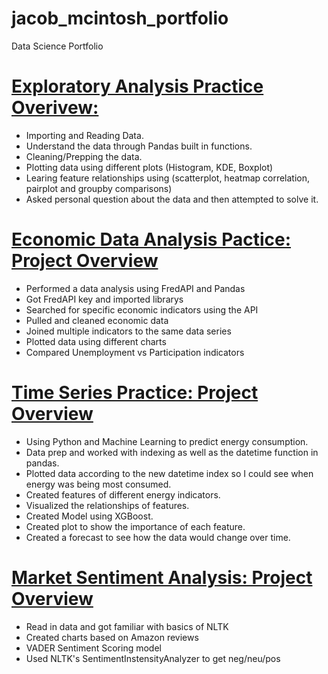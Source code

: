 # jacob_mcintosh_portfolio
Data Science Portfolio

# [Exploratory Analysis Practice Overivew:](https://github.com/jmcint21/exploratory-analysis-practice)
* Importing and Reading Data.
* Understand the data through Pandas built in functions.
* Cleaning/Prepping the data.
* Plotting data using different plots (Histogram, KDE, Boxplot)
* Learing feature relationships using (scatterplot, heatmap correlation, pairplot and groupby comparisons)
* Asked personal question about the data and then attempted to solve it.

# [Economic Data Analysis Pactice: Project Overview](https://github.com/jmcint21/economic-data-analysis)
* Performed a data analysis using FredAPI and Pandas
* Got FredAPI key and imported librarys
* Searched for specific economic indicators using the API
* Pulled and cleaned economic data
* Joined multiple indicators to the same data series
* Plotted data using different charts
* Compared Unemployment vs Participation indicators

# [Time Series Practice: Project Overview](https://github.com/jmcint21/time-series-practice)
* Using Python and Machine Learning to predict energy consumption.
* Data prep and worked with indexing as well as the datetime function in pandas.
* Plotted data according to the new datetime index so I could see when energy was being most consumed.
* Created features of different energy indicators.
* Visualized the relationships of features.
* Created Model using XGBoost.
* Created plot to show the importance of each feature.
* Created a forecast to see how the data would change over time.

# [Market Sentiment Analysis: Project Overview](https://github.com/jmcint21/market-sentiment-analysis-practice)
* Read in data and got familiar with basics of NLTK
* Created charts based on Amazon reviews
* VADER Sentiment Scoring model
* Used NLTK's SentimentInstensityAnalyzer to get neg/neu/pos

